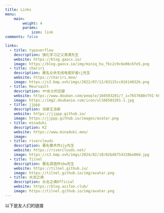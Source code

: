 ```yaml
---
title: Links
menu:
    main: 
        weight: 4
        params:
            icon: link
comments: false

links:
  - title: typoverflow
    description: 强化学习之父潇潇先生
    website: https://blog.gaocx.io/
    image: https://blog.gaocx.io/img/miniq_hu_fbc2c9c6e06c6fe5.png
  - title: chariri
    description: 著名业余无线电爱好者cj先生
    website: https://chariri.moe/
    image: https://s3.bmp.ovh/imgs/2022/07/12/83115cc01614032b.png
  - title: Meursault
    description: 🐟女士的豆瓣
    website: https://www.douban.com/people/168503201/?_i=7657688nT9I-hF
    image: https://img2.doubanio.com/icon/ul168503201-1.jpg
  - title: jjppp
    description: 洁癖王洁癖
    website: https://jjppp.github.io/
    image: https://jjppp.github.io/images/avatar.png
  - title: minaduki
    description: KZ
    website: https://www.minaduki.moe/
    image: 
  - title: riverclouds
    description: 著名魔术师zjy先生
    website: https://riverclouds.net/
    image: https://s3.bmp.ovh/imgs/2024/02/10/02bd6754328be00d.jpg
  - title: Tilnel
    description: 著名调酒师sbw先生
    website: https://tilnel.github.io/
    image: https://tilnel.github.io/img/avatar.png
  - title: 水龙之魂
    description: 水龙之魂Official
    website: https://blog.azifan.club/
    image: https://tilnel.github.io/img/avatar.png
---
```


以下是友人们的链接

<!-- ```yaml
links:
  - title: GitHub
    description: GitHub is the world's largest software development platform.
    website: https://github.com
    image: https://github.githubassets.com/images/modules/logos_page/GitHub-Mark.png
  - title: TypeScript
    description: TypeScript is a typed superset of JavaScript that compiles to plain JavaScript.
    website: https://www.typescriptlang.org
    image: ts-logo-128.jpg
```

`image` field accepts both local and external images. -->